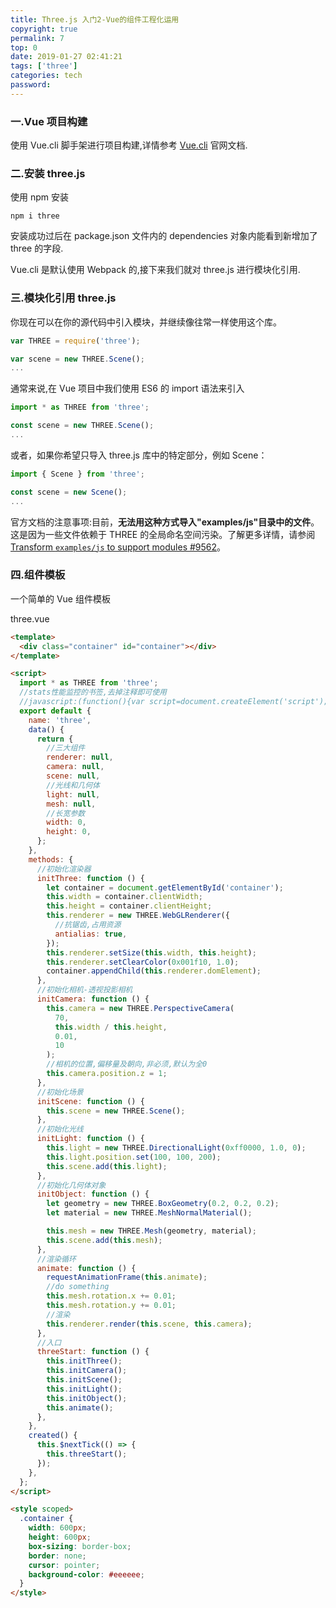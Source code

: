 ```yaml
---
title: Three.js 入门2-Vue的组件工程化运用
copyright: true
permalink: 7
top: 0
date: 2019-01-27 02:41:21
tags: ['three']
categories: tech
password:
---
```


### 一.Vue 项目构建

使用 Vue.cli 脚手架进行项目构建,详情参考 [Vue.cli](https://cli.vuejs.org/zh/guide/creating-a-project.html#vue-create) 官网文档.

### 二.安装 three.js

使用 npm 安装

```shell
npm i three
```

安装成功过后在 package.json 文件内的 dependencies 对象内能看到新增加了 three 的字段.

Vue.cli 是默认使用 Webpack 的,接下来我们就对 three.js 进行模块化引用.

<!--more-->

### 三.模块化引用 three.js

你现在可以在你的源代码中引入模块，并继续像往常一样使用这个库。

```js
var THREE = require('three');

var scene = new THREE.Scene();
...
```

通常来说,在 Vue 项目中我们使用 ES6 的 import 语法来引入

```js
import * as THREE from 'three';

const scene = new THREE.Scene();
...
```

或者，如果你希望只导入 three.js 库中的特定部分，例如 Scene：

```js
import { Scene } from 'three';

const scene = new Scene();
...
```

官方文档的注意事项:目前，**无法用这种方式导入"examples/js"目录中的文件**。 这是因为一些文件依赖于 THREE 的全局命名空间污染。了解更多详情，请参阅[Transform `examples/js` to support modules #9562](https://github.com/mrdoob/three.js/issues/9562)。

### 四.组件模板

一个简单的 Vue 组件模板

three.vue

```html
<template>
  <div class="container" id="container"></div>
</template>

<script>
  import * as THREE from 'three';
  //stats性能监控的书签,去掉注释即可使用
  //javascript:(function(){var script=document.createElement('script');script.onload=function(){var stats=new Stats();document.body.appendChild(stats.dom);requestAnimationFrame(function loop(){stats.update();requestAnimationFrame(loop)});};script.src='//mrdoob.github.io/stats.js/build/stats.min.js';document.head.appendChild(script);})()
  export default {
    name: 'three',
    data() {
      return {
        //三大组件
        renderer: null,
        camera: null,
        scene: null,
        //光线和几何体
        light: null,
        mesh: null,
        //长宽参数
        width: 0,
        height: 0,
      };
    },
    methods: {
      //初始化渲染器
      initThree: function () {
        let container = document.getElementById('container');
        this.width = container.clientWidth;
        this.height = container.clientHeight;
        this.renderer = new THREE.WebGLRenderer({
          //抗锯齿,占用资源
          antialias: true,
        });
        this.renderer.setSize(this.width, this.height);
        this.renderer.setClearColor(0x001f10, 1.0);
        container.appendChild(this.renderer.domElement);
      },
      //初始化相机-透视投影相机
      initCamera: function () {
        this.camera = new THREE.PerspectiveCamera(
          70,
          this.width / this.height,
          0.01,
          10
        );
        //相机的位置,偏移量及朝向,非必须,默认为全0
        this.camera.position.z = 1;
      },
      //初始化场景
      initScene: function () {
        this.scene = new THREE.Scene();
      },
      //初始化光线
      initLight: function () {
        this.light = new THREE.DirectionalLight(0xff0000, 1.0, 0);
        this.light.position.set(100, 100, 200);
        this.scene.add(this.light);
      },
      //初始化几何体对象
      initObject: function () {
        let geometry = new THREE.BoxGeometry(0.2, 0.2, 0.2);
        let material = new THREE.MeshNormalMaterial();

        this.mesh = new THREE.Mesh(geometry, material);
        this.scene.add(this.mesh);
      },
      //渲染循环
      animate: function () {
        requestAnimationFrame(this.animate);
        //do something
        this.mesh.rotation.x += 0.01;
        this.mesh.rotation.y += 0.01;
        //渲染
        this.renderer.render(this.scene, this.camera);
      },
      //入口
      threeStart: function () {
        this.initThree();
        this.initCamera();
        this.initScene();
        this.initLight();
        this.initObject();
        this.animate();
      },
    },
    created() {
      this.$nextTick(() => {
        this.threeStart();
      });
    },
  };
</script>

<style scoped>
  .container {
    width: 600px;
    height: 600px;
    box-sizing: border-box;
    border: none;
    cursor: pointer;
    background-color: #eeeeee;
  }
</style>
```
